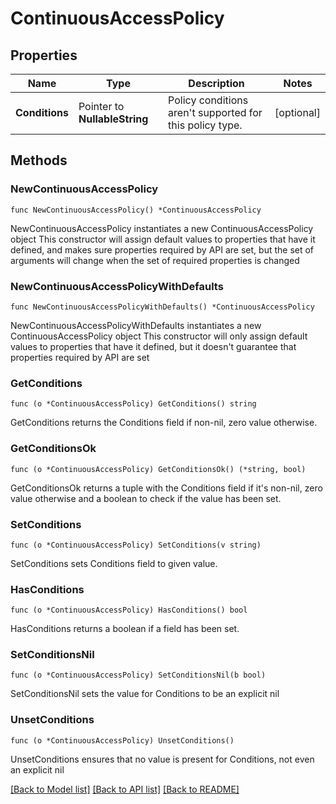 # ContinuousAccessPolicy

## Properties

Name | Type | Description | Notes
------------ | ------------- | ------------- | -------------
**Conditions** | Pointer to **NullableString** | Policy conditions aren&#39;t supported for this policy type. | [optional] 

## Methods

### NewContinuousAccessPolicy

`func NewContinuousAccessPolicy() *ContinuousAccessPolicy`

NewContinuousAccessPolicy instantiates a new ContinuousAccessPolicy object
This constructor will assign default values to properties that have it defined,
and makes sure properties required by API are set, but the set of arguments
will change when the set of required properties is changed

### NewContinuousAccessPolicyWithDefaults

`func NewContinuousAccessPolicyWithDefaults() *ContinuousAccessPolicy`

NewContinuousAccessPolicyWithDefaults instantiates a new ContinuousAccessPolicy object
This constructor will only assign default values to properties that have it defined,
but it doesn't guarantee that properties required by API are set

### GetConditions

`func (o *ContinuousAccessPolicy) GetConditions() string`

GetConditions returns the Conditions field if non-nil, zero value otherwise.

### GetConditionsOk

`func (o *ContinuousAccessPolicy) GetConditionsOk() (*string, bool)`

GetConditionsOk returns a tuple with the Conditions field if it's non-nil, zero value otherwise
and a boolean to check if the value has been set.

### SetConditions

`func (o *ContinuousAccessPolicy) SetConditions(v string)`

SetConditions sets Conditions field to given value.

### HasConditions

`func (o *ContinuousAccessPolicy) HasConditions() bool`

HasConditions returns a boolean if a field has been set.

### SetConditionsNil

`func (o *ContinuousAccessPolicy) SetConditionsNil(b bool)`

 SetConditionsNil sets the value for Conditions to be an explicit nil

### UnsetConditions
`func (o *ContinuousAccessPolicy) UnsetConditions()`

UnsetConditions ensures that no value is present for Conditions, not even an explicit nil

[[Back to Model list]](../README.md#documentation-for-models) [[Back to API list]](../README.md#documentation-for-api-endpoints) [[Back to README]](../README.md)


